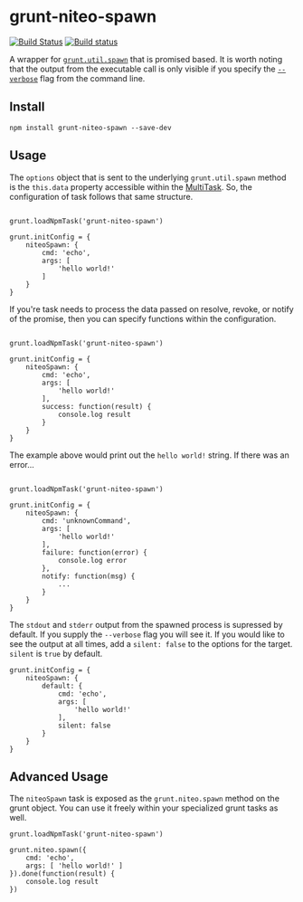 grunt-niteo-spawn
========
[![Build Status](https://travis-ci.org/VeriShip/grunt-niteo-spawn.svg?branch=master)](https://travis-ci.org/VeriShip/grunt-niteo-spawn.svg?branch=master)
[![Build status](https://ci.appveyor.com/api/projects/status/426hcw7dnonhkgrg?svg=true)](https://ci.appveyor.com/project/NiteoBuildBot/grunt-niteo-spawn)

A wrapper for [`grunt.util.spawn`](http://gruntjs.com/api/grunt.util#grunt.util.spawn) that is promised based.  It is worth noting that the output from the executable call is only visible if you specify the [`--verbose`](http://gruntjs.com/using-the-cli#verbose-v) flag from the command line.

Install
-------

```
npm install grunt-niteo-spawn --save-dev
```

Usage
-----

The `options` object that is sent to the underlying `grunt.util.spawn` method is the `this.data` property accessible within the [MultiTask](http://gruntjs.com/creating-tasks#multi-tasks).  So, the configuration of task follows that same structure.

```

grunt.loadNpmTask('grunt-niteo-spawn')

grunt.initConfig = {
	niteoSpawn: {
		cmd: 'echo',
		args: [
			'hello world!'
		]
	}
}

```

If you're task needs to process the data passed on resolve, revoke, or notify of the promise, then you can specify functions within the configuration.

```

grunt.loadNpmTask('grunt-niteo-spawn')

grunt.initConfig = {
	niteoSpawn: {
		cmd: 'echo',
		args: [
			'hello world!'
		],
		success: function(result) {
			console.log result	
		}
	}
}

```

The example above would print out the `hello world!` string.  If there was an error...


```

grunt.loadNpmTask('grunt-niteo-spawn')

grunt.initConfig = {
	niteoSpawn: {
		cmd: 'unknownCommand',
		args: [
			'hello world!'
		],
		failure: function(error) {
			console.log error	
		},
		notify: function(msg) {
			...
		}
	}
}

```

The `stdout` and `stderr` output from the spawned process is supressed by default.  If you supply the `--verbose` flag you will see it.  If you would like to see the output at all times, add a `silent: false` to the options for the target.  `silent` is `true` by default.

```
grunt.initConfig = {
	niteoSpawn: {
		default: {
			cmd: 'echo',
			args: [
				'hello world!'
			],
			silent: false
		}
	}
}
```

Advanced Usage
--------------

The `niteoSpawn` task is exposed as the `grunt.niteo.spawn` method on the grunt object.  You can use it freely within your specialized grunt tasks as well. 

```
grunt.loadNpmTask('grunt-niteo-spawn')

grunt.niteo.spawn({
	cmd: 'echo',
	args: [ 'hello world!' ]
}).done(function(result) {
	console.log result
})

```
